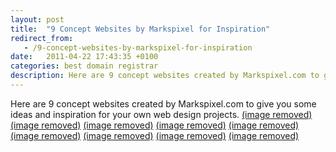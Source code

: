 ```yaml
---
layout: post
title:  "9 Concept Websites by Markspixel for Inspiration"
redirect_from:
   - /9-concept-websites-by-markspixel-for-inspiration
date:   2011-04-22 17:43:35 +0100
categories: best domain registrar
description: Here are 9 concept websites created by Markspixel.com to give you some ideas and inspiration for your own web design projects.
---
```


Here are 9 concept websites created by Markspixel.com to give you some ideas and inspiration for your own web design projects. [(image removed)](http://markspixel.com/2011/04/22/wood-truss-construction-website/) [(image removed)](http://markspixel.com/2011/04/22/rensoftglobal-concept-website/) [(image removed)](http://markspixel.com/2011/04/22/rugby-concept-site-by-markspixel-com/) [(image removed)](http://markspixel.com/2011/04/22/motionworks-com-concept-site-by-markspixel-com/) [(image removed)](http://markspixel.com/2011/04/22/the-international-interior-design-association-iida-mid-atlantic-chapter-concept-site/) [(image removed)](http://markspixel.com/2011/04/22/avit-concept-site-recruitment-solutions/) [(image removed)](http://markspixel.com/2011/04/22/bagirath-ayurveda-concept-website/) [(image removed)](http://markspixel.com/2011/04/22/project-relief-and-aid-by-youth-concept-site/) [(image removed)](http://markspixel.com/2011/04/22/leslie-glass-phsycotherapy-concept-design/)